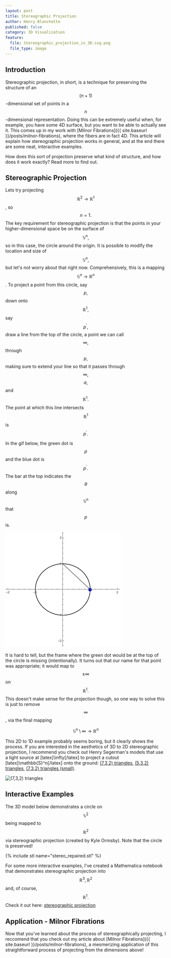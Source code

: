 ```yaml
---
layout: post
title: Stereographic Projection
author: Henry Blanchette
published: false
category: 3D Visualization
feature:
  file: Stereographic_projection_in_3D.svg.png
  file_type: image
---
```


## Introduction

Stereographic projection, in short, is a technique for preserving the structure of an $$(n+1)$$-dimensional set of points in a $$n$$-dimensional representation. Doing this can be extremely useful when, for example, you have some 4D surface, but you want to be able to actually see it. This comes up in my work with [Milnor Fibrations]({{ site.baseurl }}/posts/milnor-fibrations), where the fibers are in fact 4D. This article will explain how stereographic projection works in general, and at the end there are some neat, interactive examples.

How does this sort of projection preserve what kind of structure, and how does it work exactly? Read more to find out.

## Stereographic Projection

Lets try projecting $$\mathbb{R}^2 \rightarrow \mathbb{R}^1$$, so $$n=1.$$ The key requirement for stereographic projection is that the points in your higher-dimensional space be on the surface of $$\mathbb{S}^n,$$ so in this case, the circle around the origin. It is possible to modify the location and size of $$\mathbb{S}^n,$$ but let's not worry about that right now. Comprehensively, this is a mapping $$\mathbb{S}^n \rightarrow \mathbb{R}^n$$. To project a point from this circle, say $$p,$$ down onto $$\mathbb{R}^1,$$ say $$p^\prime,$$ draw a line from the top of the circle, a point we can call $$\infty,$$ through $$p,$$ making sure to extend your line so that it passes through $$\infty,$$$$a,$$ and $$\mathbb{R}^1.$$ The point at which this line intersects $$\mathbb{R}^1$$ is $$p^\prime.$$

In the gif below, the green dot is $$p$$ and the blue dot is $$p^\prime.$$ The bar at the top indicates the $$\theta$$ along $$\mathbb{S}^n$$ that $$p$$ is. 

![](../assets/posts/stereographic-projection/stereographic2D.gif)

It is hard to tell, but the frame where the green dot would be at the top of the circle is missing (intentionally). It turns out that our name for that point was appropriate; it would map to $$\pm \infty$$ on $$\mathbb{R}^1.$$ This doesn't make sense for the projection though, so one way to solve this is just to remove $$\infty$$, via the final mapping

$$
\mathbb{S}^n \setminus \infty \rightarrow \mathbb{R}^n
$$

This 2D to 1D example probably seems boring, but it clearly shows the process. If you are interested in the aesthetics of 3D to 2D stereographic projection, I recommend you check out Henry Segerman's models that use a light source at [latex]\infty[/latex] to project a cutout [latex]\mathbb{S}^n[/latex] onto the ground: [(7,3,2) triangles](https://www.thingiverse.com/thing:1608550), [(5,3,2) triangles](https://www.thingiverse.com/thing:1608531), [(7,3,2) triangles (small)](https://www.thingiverse.com/thing:477006).

![(7,3,2) triangles](https://thingiverse-production-new.s3.amazonaws.com/renders/67/93/fc/10/85/7bcb839d83537413cefdb521bc70cb85_preview_featured.jpg)

## Interactive Examples

The 3D model below demonstrates a circle on $$\mathbb{S}^2$$ being mapped to $$\mathbb{R}^2$$ via stereographic projection (created by Kyle Ormsby). Note that the circle is preserved!

{% include stl name="stereo_repaired.stl" %}

For some more interactive examples, I've created a Mathematica notebook that demonstrates stereographic projection into $$\mathbb{R}^3, \mathbb{R}^2$$ and, of course, $$\mathbb{R}^1.$$ Check it out here: [stereographic projection](../assets/posts/stereographic-projection/stereographic-projection.nb)

## Application - Milnor Fibrations

Now that you've learned about the process of stereographically projecting, I reccomend that you check out my article about [Milnor Fibrations]({{ site.baseurl }}/posts/milnor-fibrations), a mesmerizing application of this straightforward process of projecting from the dimensions above!